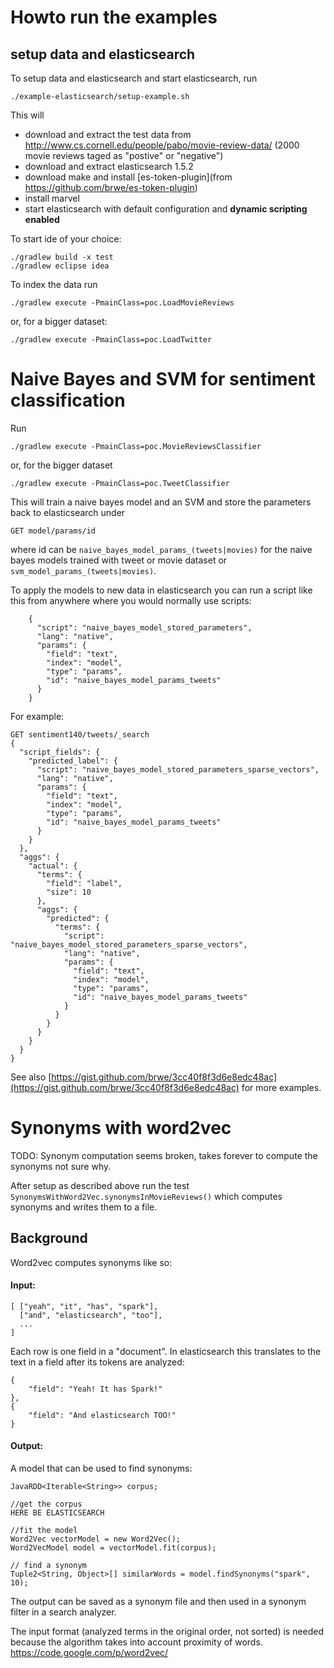 # Howto run the examples

## setup data and elasticsearch

To setup data and elasticsearch and start elasticsearch, run 

```
./example-elasticsearch/setup-example.sh
```

This will 

- download and extract the test data from http://www.cs.cornell.edu/people/pabo/movie-review-data/ (2000 movie reviews taged as "postive" or "negative")
- download and extract elasticsearch 1.5.2
- download make and install [es-token-plugin](from https://github.com/brwe/es-token-plugin)
- install marvel
- start elasticsearch with default configuration and __dynamic scripting enabled__


To start ide of your choice:

```
./gradlew build -x test
./gradlew eclipse idea
```


To index the data run 

```
./gradlew execute -PmainClass=poc.LoadMovieReviews
```

or, for a bigger dataset:

```
./gradlew execute -PmainClass=poc.LoadTwitter
```


# Naive Bayes and SVM for sentiment classification

Run
 
```
./gradlew execute -PmainClass=poc.MovieReviewsClassifier

```

or, for the bigger dataset

 
```
./gradlew execute -PmainClass=poc.TweetClassifier

```

This will train a naive bayes model and an SVM and store the parameters back to elasticsearch under

```
GET model/params/id
```
where id can be `naive_bayes_model_params_(tweets|movies)` for the naive bayes models trained with tweet or movie dataset or `svm_model_params_(tweets|movies)`.

To apply the models to new data in elasticsearch you can run a script like this from anywhere where you would normally use scripts:

```
    {
      "script": "naive_bayes_model_stored_parameters",
      "lang": "native",
      "params": {
        "field": "text",
        "index": "model",
        "type": "params",
        "id": "naive_bayes_model_params_tweets"
      }
    }
```
For example:

```
GET sentiment140/tweets/_search
{
  "script_fields": {
    "predicted_label": {
      "script": "naive_bayes_model_stored_parameters_sparse_vectors",
      "lang": "native",
      "params": {
        "field": "text",
        "index": "model",
        "type": "params",
        "id": "naive_bayes_model_params_tweets"
      }
    }
  },
  "aggs": {
    "actual": {
      "terms": {
        "field": "label",
        "size": 10
      },
      "aggs": {
        "predicted": {
          "terms": {
            "script": "naive_bayes_model_stored_parameters_sparse_vectors",
            "lang": "native",
            "params": {
              "field": "text",
              "index": "model",
              "type": "params",
              "id": "naive_bayes_model_params_tweets"
            }
          }
        }
      }
    }
  }
}
```



See also [https://gist.github.com/brwe/3cc40f8f3d6e8edc48ac](https://gist.github.com/brwe/3cc40f8f3d6e8edc48ac) for more examples.

 
# Synonyms with word2vec

TODO: Synonym computation seems broken, takes forever to compute the synonyms not sure why.

After setup as described above run the test `SynonymsWithWord2Vec.synonymsInMovieReviews()` which computes synonyms and writes them to a file. 

## Background

Word2vec computes synonyms like so:

#### Input: 

```
[ ["yeah", "it", "has", "spark"],
  ["and", "elasticsearch", "too"],
  ...
]
```

Each row is one field in a "document".
In elasticsearch this translates to the text in a field after its tokens are analyzed:

```
{
	"field": "Yeah! It has Spark!"
},
{
	"field": "And elasticsearch TOO!"
}
```

#### Output:

A model that can be used to find synonyms:

```
JavaRDD<Iterable<String>> corpus;

//get the corpus
HERE BE ELASTICSEARCH

//fit the model
Word2Vec vectorModel = new Word2Vec();
Word2VecModel model = vectorModel.fit(corpus);

// find a synonym
Tuple2<String, Object>[] similarWords = model.findSynonyms("spark", 10);
```

The output can be saved as a synonym file and then used in a synonym filter in a search analyzer.


The input format (analyzed terms in the original order, not sorted) is needed because the algorithm takes into account proximity of words. 
https://code.google.com/p/word2vec/








